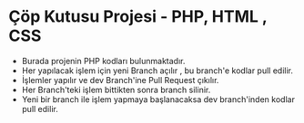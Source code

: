 # Çöp Kutusu Projesi - PHP, HTML , CSS
- Burada projenin  PHP kodları bulunmaktadır.
- Her yapılacak işlem için yeni Branch açılır , bu branch'e kodlar pull edilir.
- İşlemler yapılır ve dev Branch'ine Pull Request çıkılır.
- Her Branch'teki işlem bittikten sonra branch silinir.
- Yeni bir branch ile işlem yapmaya başlanacaksa dev branch'inden kodlar pull edilir.
